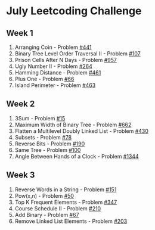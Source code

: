 # July Leetcoding Challenge

## Week 1
  1. Arranging Coin - Problem [#441](https://leetcode.com/problems/arranging-coins/)
  2. Binary Tree Level Order Traversal II - Problem [#107](https://leetcode.com/problems/binary-tree-level-order-traversal-ii/)
  3. Prison Cells After N Days - Problem [#957](https://leetcode.com/problems/prison-cells-after-n-days/)
  4. Ugly Number II - Problem [#264](https://leetcode.com/problems/ugly-number-ii/)
  5. Hamming Distance - Problem [#461](https://leetcode.com/problems/hamming-distance/)
  6. Plus One - Problem [#66](https://leetcode.com/problems/plus-one/)
  7. Island Perimeter - Problem [#463](https://leetcode.com/problems/island-perimeter/)

## Week 2
  1. 3Sum - Problem [#15](https://leetcode.com/problems/3sum/)
  2. Maximum Width of Binary Tree - Problem [#662](https://leetcode.com/problems/maximum-width-of-binary-tree/)
  3. Flatten a Multilevel Doubly Linked List - Problem [#430](https://leetcode.com/problems/flatten-a-multilevel-doubly-linked-list/)
  4. Subsets - Problem [#78](https://leetcode.com/problems/subsets/)
  5. Reverse Bits - Problem [#190](https://leetcode.com/problems/reverse-bits/)
  6. Same Tree - Problem [#100](https://leetcode.com/problems/same-tree/)
  7. Angle Between Hands of a Clock - Problem [#1344](https://leetcode.com/problems/angle-between-hands-of-a-clock/)

## Week 3
  1. Reverse Words in a String - Problem [#151](https://leetcode.com/problems/reverse-words-in-a-string/)
  2. Pow(x,n) - Problem [#50](https://leetcode.com/problems/powx-n/)
  3. Top K Frequent Elements - Problem [#347](https://leetcode.com/problems/top-k-frequent-elements/)
  4. Course Schedule II - Problem [#210](https://leetcode.com/problems/course-schedule-ii/)
  5. Add Binary - Problem [#67](https://leetcode.com/problems/add-binary/)
  6. Remove Linked List Elements - Problem [#203](https://leetcode.com/problems/remove-linked-list-elements/)
